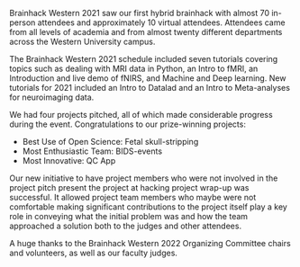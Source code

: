 Brainhack Western 2021 saw our first hybrid brainhack with almost 70 in-person attendees and approximately 10 virtual attendees.  Attendees came from all levels of academia and from almost twenty different departments across the Western University campus.

The Brainhack Western 2021 schedule included seven tutorials covering topics such as dealing with MRI data in Python, an Intro to fMRI, an Introduction and live demo of fNIRS, and Machine and Deep learning.  New tutorials for 2021 included an Intro to Datalad and an Intro to Meta-analyses for neuroimaging data.

We had four projects pitched, all of which made considerable progress during the event.  Congratulations to our prize-winning projects:

* Best Use of Open Science: Fetal skull-stripping
* Most Enthusiastic Team: BIDS-events
* Most Innovative: QC App

Our new initiative to have project members who were not involved in the project pitch present the project at hacking project wrap-up was successful.  It allowed project team members who maybe were not comfortable making significant contributions to the project itself play a key role in conveying what the initial problem was and how the team approached a solution both to the judges and other attendees.

A huge thanks to the Brainhack Western 2022 Organizing Committee chairs and volunteers, as well as our faculty judges.
